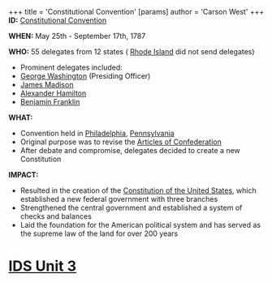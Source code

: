 +++
 title = 'Constitutional Convention'
[params]
	author = 'Carson West'
+++
**ID:** [Constitutional Convention](./../constitutional-convention/)

**WHEN:** May 25th - September 17th, 1787

**WHO:** 55 delegates from 12 states ( [Rhode Island](./../rhode-island/) did not send delegates)
- Prominent delegates included:
 - [George Washington](./../george-washington/) (Presiding Officer)
 - [James Madison](./../james-madison/)
 - [Alexander Hamilton](./../alexander-hamilton/)
 - [Benjamin Franklin](./../benjamin-franklin/)

**WHAT:**
- Convention held in [Philadelphia](./../philadelphia/), [Pennsylvania](./../pennsylvania/)
- Original purpose was to revise the [Articles of Confederation](./../articles-of-confederation/)
- After debate and compromise, delegates decided to create a new Constitution

**IMPACT:**
- Resulted in the creation of the [Constitution of the United States](./../constitution-of-the-united-states/), which established a new federal government with three branches
- Strengthened the central government and established a system of checks and balances
- Laid the foundation for the American political system and has served as the supreme law of the land for over 200 years
# [IDS Unit 3](./../ids-unit-3/)